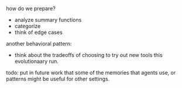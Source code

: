 how do we prepare?

- analyze summary functions
- categorize
- think of edge cases

another behavioral pattern:

- think about the tradeoffs of choosing to try out new tools this evolutionaary run.

todo: put in future work that some of the memories that agents use, or patterns might be useful for other settings.
